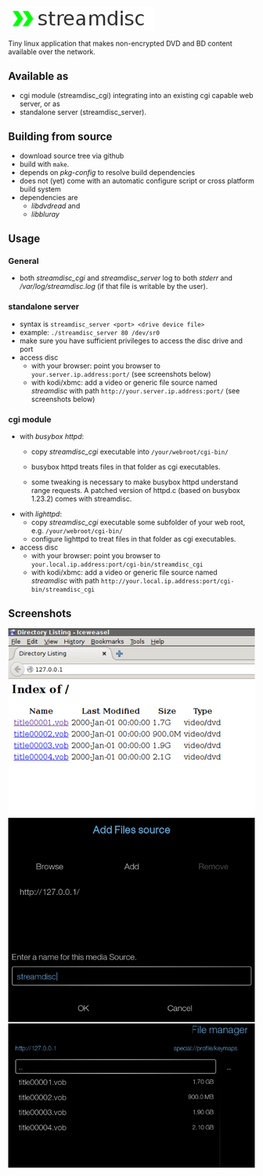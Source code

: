 ![#streamdisc](/logo.png)

Tiny linux application that makes non-encrypted DVD and BD content available over the network.

## Available as
- cgi module (streamdisc_cgi) integrating into an existing cgi capable web server, or as
- standalone server (streamdisc_server).

## Building from source
- download source tree via github
- build with `make`.
- depends on _pkg-config_ to resolve build dependencies
- does not (yet) come with an automatic configure script or cross platform build system
- dependencies are 
    - _libdvdread_ and 
    - _libbluray_

## Usage
### General
- both _streamdisc_cgi_ and _streamdisc_server_ log to both _stderr_ and _/var/log/streamdisc.log_ (if that file is writable by the user).
### standalone server
- syntax is `streamdisc_server <port> <drive device file>`
- example: `./streamdisc_server 80 /dev/sr0`
- make sure you have sufficient privileges to access the disc drive and port
- access disc
    - with your browser: point you browser to `your.server.ip.address:port/` (see screenshots below)
    - with kodi/xbmc: add a video or generic file source named _streamdisc_ with path `http://your.server.ip.address:port/` (see screenshots below)

### cgi module
- with _busybox httpd_: 
    - copy _streamdisc_cgi_ executable into `/your/webroot/cgi-bin/`

    - busybox httpd treats files in that folder as cgi executables.
    - some tweaking is necessary to make busybox httpd understand range requests. A patched version of httpd.c (based on busybox 1.23.2) comes with streamdisc.
- with _lighttpd_:
    - copy _streamdisc_cgi_ executable some subfolder of your web root, e.g. `/your/webroot/cgi-bin/`
    - configure lighttpd to treat files in that folder as cgi executables.
- access disc
    - with your browser: point you browser to `your.local.ip.address:port/cgi-bin/streamdisc_cgi`
    - with kodi/xbmc: add a video or generic file source named _streamdisc_ with path `http://your.local.ip.address:port/cgi-bin/streamdisc_cgi`

## Screenshots
![browser](/browser.png)
![add source](/add_source.png)
![directory listing](/dir_listing.png)

